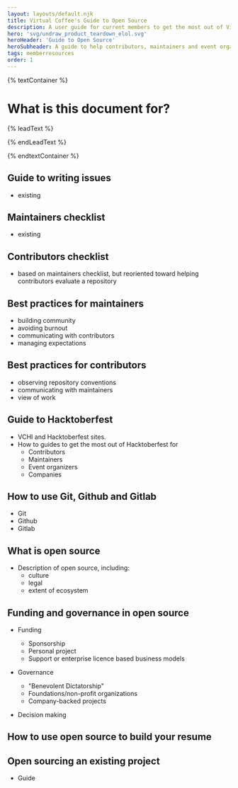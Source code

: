 ```yaml
---
layout: layouts/default.njk
title: Virtual Coffee's Guide to Open Source
description: A user guide for current members to get the most out of Virtual Coffee.
hero: 'svg/undraw_product_teardown_elol.svg'
heroHeader: 'Guide to Open Source'
heroSubheader: A guide to help contributors, maintainers and event organizers understand and get the most out of open source.
tags: memberresources
order: 1
---
```


{% textContainer %}

# What is this document for?

{% leadText %}



{% endLeadText %}

{% endtextContainer %}

## Guide to writing issues

- existing

## Maintainers checklist

- existing

## Contributors checklist

- based on maintainers checklist, but reoriented toward helping contributors evaluate a repository

## Best practices for maintainers

- building community
- avoiding burnout
- communicating with contributors
- managing expectations


## Best practices for contributors

- observing repository conventions
- communicating with maintainers
- view of work

## Guide to Hacktoberfest

- VCHI and Hacktoberfest sites.
- How to guides to get the most out of Hacktoberfest for
  - Contributors
  - Maintainers
  - Event organizers
  - Companies

## How to use Git, Github and Gitlab

- Git
- Github
- Gitlab <!-- I would need help here since I have no experience with Gitlab -->

## What is open source

- Description of open source, including:
  - culture
  - legal
  - extent of ecosystem

## Funding and governance in open source

- Funding
  - Sponsorship
  - Personal project
  - Support or enterprise licence based business models

- Governance
  - "Benevolent Dictatorship"
  - Foundations/non-profit organizations
  - Company-backed projects

- Decision making

## How to use open source to build your resume

<!-- I would like some input on what to include in this section -->

## Open sourcing an existing project

- Guide